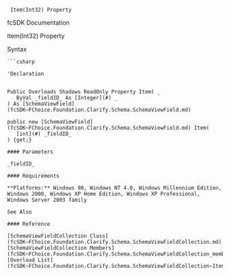 ﻿     Item(Int32) Property                                                   

fcSDK Documentation

Item(Int32) Property

Syntax

```vbnet
```csharp

'Declaration
 

Public Overloads Shadows ReadOnly Property Item( _
   ByVal _fieldID_ As [Integer](#) _
) As [SchemaViewField](fcSDK~FChoice.Foundation.Clarify.Schema.SchemaViewField.md)

public new [SchemaViewField](fcSDK~FChoice.Foundation.Clarify.Schema.SchemaViewField.md) Item( 
   [int](#) _fieldID_
) {get;}

#### Parameters

_fieldID_

#### Requirements

**Platforms:** Windows 98, Windows NT 4.0, Windows Millennium Edition, Windows 2000, Windows XP Home Edition, Windows XP Professional, Windows Server 2003 family

See Also

#### Reference

[SchemaViewFieldCollection Class](fcSDK~FChoice.Foundation.Clarify.Schema.SchemaViewFieldCollection.md)  
[SchemaViewFieldCollection Members](fcSDK~FChoice.Foundation.Clarify.Schema.SchemaViewFieldCollection_members.md)  
[Overload List](fcSDK~FChoice.Foundation.Clarify.Schema.SchemaViewFieldCollection~Item.md)